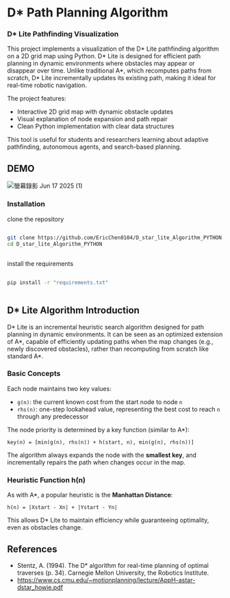 # D* Path Planning Algorithm

### D* Lite Pathfinding Visualization
This project implements a visualization of the D* Lite pathfinding algorithm on a 2D grid map using Python. D* Lite is designed for efficient path planning in dynamic environments where obstacles may appear or disappear over time. Unlike traditional A*, which recomputes paths from scratch, D* Lite incrementally updates its existing path, making it ideal for real-time robotic navigation.

The project features:
- Interactive 2D grid map with dynamic obstacle updates
- Visual explanation of node expansion and path repair
- Clean Python implementation with clear data structures

This tool is useful for students and researchers learning about adaptive pathfinding, autonomous agents, and search-based planning.

## DEMO
![螢幕錄影 Jun 17 2025 (1)](https://github.com/user-attachments/assets/a5c7630c-4e00-4258-b2c9-05d140d0ed41)

### Installation
clone the repository
```bash
 
git clone https://github.com/EricChen0104/D_star_lite_Algorithm_PYTHON.git
cd D_star_lite_Algorithm_PYTHON
 
```
install the requirements
```bash
 
pip install -r "requirements.txt"
 
```

## D* Lite Algorithm Introduction

D* Lite is an incremental heuristic search algorithm designed for path planning in dynamic environments. It can be seen as an optimized extension of A*, capable of efficiently updating paths when the map changes (e.g., newly discovered obstacles), rather than recomputing from scratch like standard A*.

### Basic Concepts
Each node maintains two key values:

- `g(n)`: the current known cost from the start node to node `n`
- `rhs(n)`: one-step lookahead value, representing the best cost to reach `n` through any predecessor

The node priority is determined by a key function (similar to A*):

`key(n) = [min(g(n), rhs(n)) + h(start, n), min(g(n), rhs(n))]`

The algorithm always expands the node with the **smallest key**, and incrementally repairs the path when changes occur in the map.

### Heuristic Function h(n)
As with A*, a popular heuristic is the **Manhattan Distance**:

`h(n) = |Xstart - Xn| + |Ystart - Yn|`

This allows D* Lite to maintain efficiency while guaranteeing optimality, even as obstacles change.

## References
- Stentz, A. (1994). The D* algorithm for real-time planning of optimal traverses (p. 34). Carnegie Mellon University, the Robotics Institute.
- https://www.cs.cmu.edu/~motionplanning/lecture/AppH-astar-dstar_howie.pdf 

